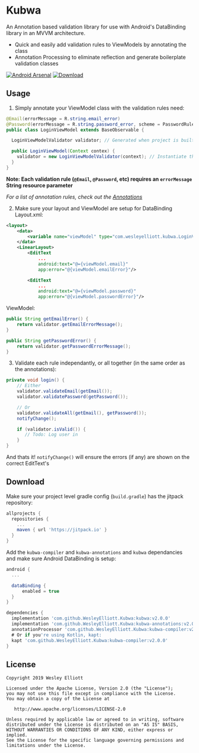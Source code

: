 # Kubwa
An Annotation based validation library for use with Android's DataBinding library in an MVVM architecture.

 - Quick and easily add validation rules to ViewModels by annotating the class
 - Annotation Processing to eliminate reflection and generate boilerplate validation classes

[![Android Arsenal](https://img.shields.io/badge/Android%20Arsenal-Kubwa-green.svg?style=true)](https://android-arsenal.com/details/1/4428)
[![Download](https://jitpack.io/v/WesleyElliott/Kubwa.svg)](https://jitpack.io/#WesleyElliott/Kubwa)

## Usage
1. Simply annotate your ViewModel class with the validation rules need:
  ```java
  @Email(errorMessage = R.string.email_error)
  @Password(errorMessage = R.string.password_error, scheme = PasswordRule.Scheme.ALPHA_NUMERIC_SYMBOLS)
  public class LoginViewModel extends BaseObservable {

    LoginViewModelValidator validator; // Generated when project is built

    public LoginViewModel(Context contex) {
      validator = new LoginViewModelValidator(context); // Instantiate the validator with a Context
    }
  }
  ```
  **Note: Each validation rule (`@Email`, `@Password`, etc) requires an `errorMessage` String resource parameter**

  *For a list of annotation rules, check out the [Annotations](https://github.com/WesleyElliott/Kubwa/tree/master/kubwa-annotations/src/main/java/com/wesleyelliott/kubwa/annotation)*

2. Make sure your layout and ViewModel are setup for DataBinding
  Layout.xml:
  ```xml
  <layout>
      <data>
          <variable name="viewModel" type="com.wesleyelliott.kubwa.LoginViewModel" />
      </data>
      <LinearLayout>
          <EditText
              ...
              android:text="@={viewModel.email}"
              app:error="@{viewModel.emailError}"/>

          <EditText
              ...
              android:text="@={viewModel.password}"
              app:error="@{viewModel.passwordError}"/>
  ```

  ViewModel:
  ```java
  public String getEmailError() {
      return validator.getEmailErrorMessage();
  }

  public String getPasswordError() {
      return validator.getPasswordErrorMessage();
  }
  ```
3. Validate each rule independantly, or all together (in the same order as the annotations):
  ```java
  private void login() {
      // Either
      validator.validateEmail(getEmail());
      validator.validatePassword(getPassword());

      // Or
      validator.validateAll(getEmail(), getPassword());
      notifyChange();

      if (validator.isValid()) {
         // Todo: Log user in
      }
  }
  ```
  And thats it! `notifyChange()` will ensure the errors (if any) are shown on the correct EditText's

## Download
Make sure your project level gradle config (`build.gradle`) has the jitpack repository:

```gradle
allprojects {
  repositories {
    ...
    maven { url 'https://jitpack.io' }
  }
}
```

Add the `kubwa-compiler` and `kubwa-annotations` and `kubwa` dependancies and make sure Android DataBinding is setup:
```gradle
android {
  ...

  dataBinding {
      enabled = true
  }
}

dependencies {
  implementation 'com.github.WesleyElliott.Kubwa:kubwa:v2.0.0'
  implementation 'com.github.WesleyElliott.Kubwa:kubwa-annotations:v2.0.0'
  annotationProcessor 'com.github.WesleyElliott.Kubwa:kubwa-compiler:v2.0.0'
  # Or if you're using Kotlin, kapt:
  kapt 'com.github.WesleyElliott.Kubwa:kubwa-compiler:v2.0.0'
}
```
## License

```
Copyright 2019 Wesley Elliott

Licensed under the Apache License, Version 2.0 (the "License");
you may not use this file except in compliance with the License.
You may obtain a copy of the License at

   http://www.apache.org/licenses/LICENSE-2.0

Unless required by applicable law or agreed to in writing, software
distributed under the License is distributed on an "AS IS" BASIS,
WITHOUT WARRANTIES OR CONDITIONS OF ANY KIND, either express or implied.
See the License for the specific language governing permissions and
limitations under the License.
```
